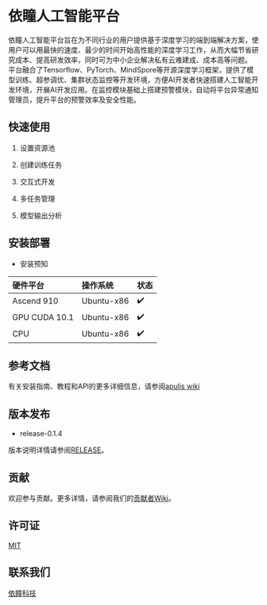# 依瞳人工智能平台

依瞳人工智能平台旨在为不同行业的用户提供基于深度学习的端到端解决方案，使用户可以用最快的速度、最少的时间开始高性能的深度学习工作，从而大幅节省研究成本、提高研发效率，同时可为中小企业解决私有云难建成、成本高等问题。
平台融合了Tensorflow、PyTorch、MindSpore等开源深度学习框架，提供了模型训练、超参调优、集群状态监控等开发环境，方便AI开发者快速搭建人工智能开发环境，开展AI开发应用。在监控模块基础上搭建预警模块，自动将平台异常通知管理员，提升平台的预警效率及安全性能。


## 快速使用

1. 设置资源池

2. 创建训练任务

3. 交互式开发

4. 多任务管理

5. 模型输出分析


安装部署
----------------------------------------------------------------------------

* 安装预知

|硬件平台         |操作系统     |状态        |
|:---------------|:-----------|:-----------|
|Ascend 910      | Ubuntu-x86 |	✔️         |
|GPU CUDA 10.1   | Ubuntu-x86 |	✔️        |
|CPU             | Ubuntu-x86 |	✔️        |


参考文档
----------------------------------------------------------------------------

有关安装指南、教程和API的更多详细信息，请参阅[apulis wiki](https://github.com/apulis/Diamond/wiki)

版本发布
----------------------------------------------------------------------------
* release-0.1.4

版本说明详情请参阅[RELEASE](docs/RELEASE.md)。

贡献
----------------------------------------------------------------------------
欢迎参与贡献。更多详情，请参阅我们的[贡献者Wiki](docs/CONTRIBUTING.md)。

许可证
----------------------------------------------------------------------------

[MIT](LICENSE)

联系我们
----------------------------------------------------------------------------

[依瞳科技](http://www.apulis.cn)




